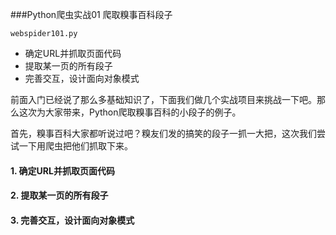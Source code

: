 ###Python爬虫实战01 爬取糗事百科段子

`webspider101.py`

* 确定URL并抓取页面代码
* 提取某一页的所有段子
* 完善交互，设计面向对象模式


前面入门已经说了那么多基础知识了，下面我们做几个实战项目来挑战一下吧。那么这次为大家带来，Python爬取糗事百科的小段子的例子。

首先，糗事百科大家都听说过吧？糗友们发的搞笑的段子一抓一大把，这次我们尝试一下用爬虫把他们抓取下来。

#### 1. 确定URL并抓取页面代码


#### 2. 提取某一页的所有段子


#### 3. 完善交互，设计面向对象模式

